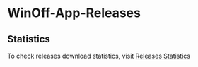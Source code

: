 # WinOff-App-Releases

## Statistics
To check releases download statistics, visit <a href="https://hanadigital.github.io/grev/?user=WinOff&repo=WinOff-App-Releases">Releases Statistics</a>
